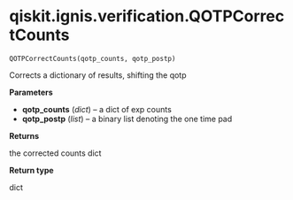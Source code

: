 # qiskit.ignis.verification.QOTPCorrectCounts

<span id="undefined" />

`QOTPCorrectCounts(qotp_counts, qotp_postp)`

Corrects a dictionary of results, shifting the qotp

**Parameters**

*   **qotp\_counts** (*dict*) – a dict of exp counts
*   **qotp\_postp** (*list*) – a binary list denoting the one time pad

**Returns**

the corrected counts dict

**Return type**

dict
